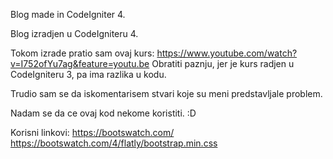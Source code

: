 Blog made in CodeIgniter 4.

Blog izradjen u CodeIgniteru 4.

Tokom izrade pratio sam ovaj kurs: https://www.youtube.com/watch?v=I752ofYu7ag&feature=youtu.be
Obratiti paznju, jer je kurs radjen u CodeIgniteru 3, pa ima razlika u kodu.

Trudio sam se da iskomentarisem stvari koje su meni predstavljale problem.

Nadam se da ce ovaj kod nekome koristiti. :D

Korisni linkovi:
https://bootswatch.com/
https://bootswatch.com/4/flatly/bootstrap.min.css